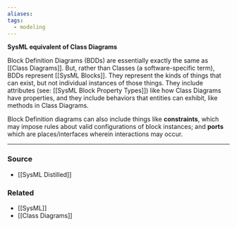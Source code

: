 ```yaml
---
aliases: 
tags:
  - modeling
---
```

**SysML equivalent of Class Diagrams**

Block Definition Diagrams (BDDs) are essentially exactly the same as [[Class Diagrams]]. But, rather than Classes (a software-specific term), BDDs represent [[SysML Blocks]]. They represent the kinds of things that can exist, but not individual instances of those things. They include attributes (see: [[SysML Block Property Types]]) like how Class Diagrams have properties, and they include behaviors that entities can exhibit, like methods in Class Diagrams.

Block Definition diagrams can also include things like **constraints**, which may impose rules about valid configurations of block instances; and **ports** which are places/interfaces wherein interactions may occur. 

---

### Source
- [[SysML Distilled]]

### Related
- [[SysML]] 
- [[Class Diagrams]]